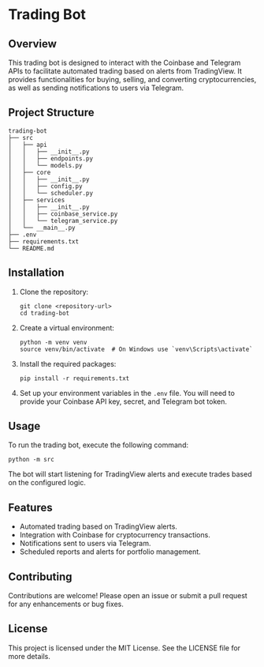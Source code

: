 # Trading Bot

## Overview
This trading bot is designed to interact with the Coinbase and Telegram APIs to facilitate automated trading based on alerts from TradingView. It provides functionalities for buying, selling, and converting cryptocurrencies, as well as sending notifications to users via Telegram.

## Project Structure
```
trading-bot
├── src
│   ├── api
│   │   ├── __init__.py
│   │   ├── endpoints.py
│   │   └── models.py
│   ├── core
│   │   ├── __init__.py
│   │   ├── config.py
│   │   └── scheduler.py
│   ├── services
│   │   ├── __init__.py
│   │   ├── coinbase_service.py
│   │   └── telegram_service.py
│   └── __main__.py
├── .env
├── requirements.txt
└── README.md
```

## Installation
1. Clone the repository:
   ```
   git clone <repository-url>
   cd trading-bot
   ```

2. Create a virtual environment:
   ```
   python -m venv venv
   source venv/bin/activate  # On Windows use `venv\Scripts\activate`
   ```

3. Install the required packages:
   ```
   pip install -r requirements.txt
   ```

4. Set up your environment variables in the `.env` file. You will need to provide your Coinbase API key, secret, and Telegram bot token.

## Usage
To run the trading bot, execute the following command:
```
python -m src
```

The bot will start listening for TradingView alerts and execute trades based on the configured logic.

## Features
- Automated trading based on TradingView alerts.
- Integration with Coinbase for cryptocurrency transactions.
- Notifications sent to users via Telegram.
- Scheduled reports and alerts for portfolio management.

## Contributing
Contributions are welcome! Please open an issue or submit a pull request for any enhancements or bug fixes.

## License
This project is licensed under the MIT License. See the LICENSE file for more details.